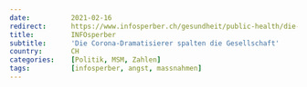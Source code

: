 ```yaml
---
date:          2021-02-16
redirect:      https://www.infosperber.ch/gesundheit/public-health/die-corona-dramatisierer-spalten-die-gesellschaft/
title:         INFOsperber
subtitle:      'Die Corona-Dramatisierer spalten die Gesellschaft'
country:       CH
categories:    [Politik, MSM, Zahlen]
tags:          [infosperber, angst, massnahmen]
---
```

